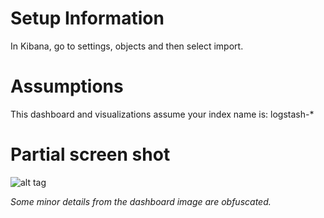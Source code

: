 # Setup Information
In Kibana, go to settings, objects and then select import.

# Assumptions
This dashboard and visualizations assume your index name is: logstash-*

# Partial screen shot
![alt tag](https://github.com/vigeek/aws-elb-logs-to-logstash/blob/master/kibana-dashboard/elb-kibana-dashboard.png)

*Some minor details from the dashboard image are obfuscated.*
